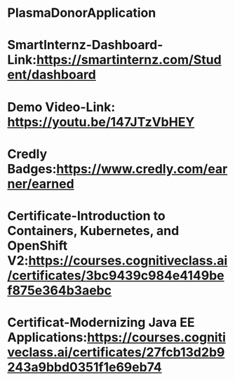 # PlasmaDonorApplication
# SmartInternz-Dashboard-Link:https://smartinternz.com/Student/dashboard
# Demo Video-Link: https://youtu.be/147JTzVbHEY
# Credly Badges:https://www.credly.com/earner/earned
# Certificate-Introduction to Containers, Kubernetes, and OpenShift V2:https://courses.cognitiveclass.ai/certificates/3bc9439c984e4149bef875e364b3aebc
# Certificat-Modernizing Java EE Applications:https://courses.cognitiveclass.ai/certificates/27fcb13d2b9243a9bbd0351f1e69eb74
